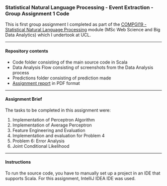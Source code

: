 ### Statistical Natural Language Processing - Event Extraction - Group Assignment 1 Code

This is first group assignment I completed as part of the [COMPGI19 - Statistical Natural Language Processing](http://www.cs.ucl.ac.uk/teaching_learning/syllabus/mscml/gi19_statistical_natural_language_processing/) module (MSc Web Science and Big Data Analytics) which I undertook at UCL.

---

#### Repository contents

* Code folder consisting of the main source code in Scala
* Data Analysis Flow consisting of screenshots from the Data Analysis process
* Predictions folder consisting of prediction made
* [Assignment report](https://github.com/SergiuTripon/stat-nlp-event-extraction/blob/master/report/compm083_report_group_24.pdf) in PDF format

---

#### Assignment Brief

The tasks to be completed in this assignment were:

1. Implementation of Perceptron Algorithm
2. Implementation of Average Perceptron
3. Feature Engineering and Evaluation
4. Implementation and evaluation for Problem 4
5. Problem 6: Error Analysis
6. Joint Conditional Likelihood

---

#### Instructions

To run the source code, you have to manually set up a project in an IDE that supports Scala. For this assignment, IntelliJ IDEA IDE was used.
